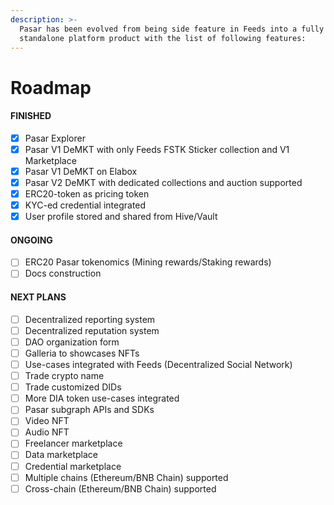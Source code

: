 ```yaml
---
description: >-
  Pasar has been evolved from being side feature in Feeds into a fully
  standalone platform product with the list of following features:
---
```


# Roadmap

#### FINISHED

* [x] Pasar Explorer
* [x] Pasar V1 DeMKT with only Feeds FSTK Sticker collection and V1 Marketplace
* [x] Pasar V1 DeMKT on Elabox
* [x] Pasar V2 DeMKT with dedicated collections and auction supported
* [x] ERC20-token as pricing token
* [x] KYC-ed credential integrated
* [x] User profile stored and shared from Hive/Vault

#### ONGOING

* [ ] ERC20 Pasar tokenomics (Mining rewards/Staking rewards)
* [ ] Docs construction

#### NEXT PLANS

* [ ] Decentralized reporting system
* [ ] Decentralized reputation system
* [ ] DAO organization form
* [ ] Galleria to showcases NFTs
* [ ] Use-cases integrated with Feeds (Decentralized Social Network)
* [ ] Trade crypto name
* [ ] Trade customized DIDs
* [ ] More DIA token use-cases integrated
* [ ] Pasar subgraph APIs and SDKs
* [ ] Video NFT&#x20;
* [ ] Audio NFT
* [ ] Freelancer marketplace
* [ ] Data marketplace
* [ ] Credential marketplace
* [ ] Multiple chains (Ethereum/BNB Chain) supported
* [ ] Cross-chain (Ethereum/BNB Chain) supported
